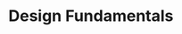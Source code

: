 <div id="title">

# Design Fundamentals
</div>

<div id="body">

<include src="abstraction/container-inParent-asPanel.md" boilerplate />
<include src="coupling/container-inParent-asPanel.md" boilerplate />
<include src="cohesion/container-inParent-asPanel.md" boilerplate />

</div>